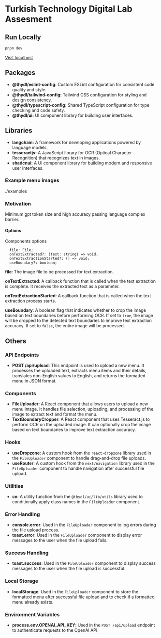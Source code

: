 # Turkish Technology Digital Lab Assesment

## Run Locally

```sh
pnpm dev
```

[Visit localhost](http://localhost:3000)

## Packages
- **@thydl/eslint-config:** Custom ESLint configuration for consistent code quality and style.
- **@thydl/tailwind-config:** Tailwind CSS configuration for styling and design consistency.
- **@thydl/typescript-config:** Shared TypeScript configuration for type checking and code safety.
- **@thydl/ui:** UI component library for building user interfaces.


## Libraries
- **langchain:** A framework for developing applications powered by language models.
- **tesseractjs:** A JavaScript library for OCR (Optical Character Recognition) that recognizes text in images.
- **shadcnui:** A UI component library for building modern and responsive user interfaces.


### Example menu images
./examples

### Motivation

Minimum gpt token size and high accuracy passing language complex barrier.

#### Options

<TextBoundaryCropper> Components options

```
  file: File;
  onTextExtracted?: (text: string) => void;
  onTextExtractionStarted?: () => void;
  useBoundary?: boolean;
```

**file**: The image file to be processed for text extraction.

**onTextExtracted**: A callback function that is called when the text extraction is complete. It receives the extracted text as a parameter.

**onTextExtractionStarted**: A callback function that is called when the text extraction process starts.

**useBoundary**: A boolean flag that indicates whether to crop the image based on text boundaries before performing OCR. If set to `true`, the image will be cropped to the detected text boundaries to improve text extraction accuracy. If set to `false`, the entire image will be processed.


## Others

### API Endpoints

- **POST /api/upload**: This endpoint is used to upload a new menu. It processes the uploaded text, extracts menu items and their details, translates non-English values to English, and returns the formatted menu in JSON format.

### Components

- **FileUploader**: A React component that allows users to upload a new menu image. It handles file selection, uploading, and processing of the image to extract text and format the menu.
- **TextBoundaryCropper**: A React component that uses Tesseract.js to perform OCR on the uploaded image. It can optionally crop the image based on text boundaries to improve text extraction accuracy.

### Hooks

- **useDropzone**: A custom hook from the `react-dropzone` library used in the `FileUploader` component to handle drag-and-drop file uploads.
- **useRouter**: A custom hook from the `next/navigation` library used in the `FileUploader` component to handle navigation after successful file upload.

### Utilities

- **cn**: A utility function from the `@thydl/ui/lib/utils` library used to conditionally apply class names in the `FileUploader` component.

### Error Handling

- **console.error**: Used in the `FileUploader` component to log errors during the file upload process.
- **toast.error**: Used in the `FileUploader` component to display error messages to the user when the file upload fails.

### Success Handling

- **toast.success**: Used in the `FileUploader` component to display success messages to the user when the file upload is successful.

### Local Storage

- **localStorage**: Used in the `FileUploader` component to store the formatted menu after successful file upload and to check if a formatted menu already exists.

### Environment Variables

- **process.env.OPENAI_API_KEY**: Used in the `POST /api/upload` endpoint to authenticate requests to the OpenAI API.
